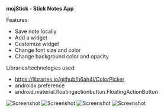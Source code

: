 **mojStick - Stick Notes App**
 
Features:
- Save note locally
- Add a widget 
- Customize widget
- Change font size and color
- Change background color and opacity

Libraries/technologies used:

- https://libraries.io/github/h6ah4i/ColorPicker
- androidx.preference
- android.material.floatingactionbutton.FloatingActionButton
 
 
 
 ![Screenshot](https://github.com/Heisenburn/mojStick-Sticky-Notes-App-Android/blob/master/Screenshot_1587380507.png)
 ![Screenshot](https://github.com/Heisenburn/mojStick-Sticky-Notes-App-Android/blob/master/Screenshot_1587380500.png)
 ![Screenshot](https://github.com/Heisenburn/mojStick-Sticky-Notes-App-Android/blob/master/Screenshot_1587380514.png)
 ![Screenshot](https://github.com/Heisenburn/mojStick-Sticky-Notes-App-Android/blob/master/Screenshot_1587380519.png)
 
 
 
 

